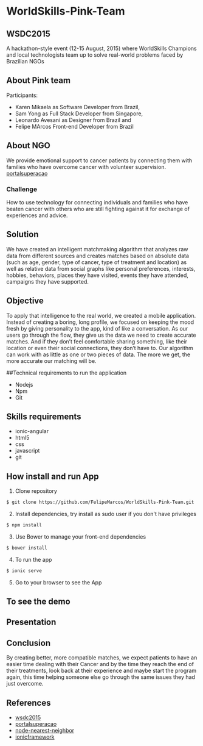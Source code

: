 # WorldSkills-Pink-Team
## WSDC2015
A hackathon-style event (12-15 August, 2015) where WorldSkills Champions and local technologists team up to solve real-world problems faced by Brazilian NGOs

## About Pink team
Participants:
* Karen Mikaela  as Software Developer from Brazil,
* Sam Yong as Full Stack Developer from Singapore,
* Leonardo Avesani as Designer from Brazil and
* Felipe MArcos Front-end Developer from Brazil

## About NGO
We provide emotional support to cancer patients by connecting them with families who have overcome cancer with volunteer supervision.
[portalsuperacao](ww.portalsuperacao.org)
 
### Challenge
How to use technology for connecting individuals and families who have beaten cancer with others who are still fighting against it for exchange of experiences and advice.

## Solution
We have created an intelligent matchmaking algorithm that analyzes raw data from different sources and creates matches based on absolute data (such as age, gender, type of cancer, type of treatment and location) as well as relative data from social graphs like personal preferences, interests, hobbies, behaviors, places they have visited, events they have attended, campaigns they have supported.

## Objective
To apply that intelligence to the real world, we created a mobile application. Instead of creating a boring, long profile, we focused on keeping the mood fresh by giving personality to the app, kind of like a conversation. As our users go through the flow, they give us the data we need to create accurate matches. And if they don’t feel comfortable sharing something, like their location or even their social connections, they don’t have to. Our algorithm can work with as little as one or two pieces of data. The more we get, the more accurate our matching will be.

##Technical requirements to run the application
* Nodejs
* Npm
* Git
 
## Skills requirements
* ionic-angular
* html5
* css
* javascript
* git
  
## How install and run App
1. Clone repository
```sh
$ git clone https://github.com/FelipeMarcos/WorldSkills-Pink-Team.git
```
2. Install dependencies, try install as sudo user if you don't have privileges
```sh
$ npm install 
```
3. Use Bower to manage your front-end dependencies 
```sh
$ bower install
```
4. To run the app
```sh
$ ionic serve 
```
5. Go to your browser to see the App
 
## To see the demo
 
## Presentation
 
## Conclusion
By creating better, more compatible matches, we expect patients to have an easier time dealing with their Cancer and by the time they reach the end of their treatments, look back at their experience and maybe start the program again, this time helping someone else go through the same issues they had just overcome.
 
## References
- [wsdc2015](http://wsdc2015.worldskills.org/pt-br)
- [portalsuperacao](http://portalsuperacao.org/)
- [node-nearest-neighbor](https://github.com/aschuch/node-nearest-neighbor)
- [ionicframework](http://ionicframework.com/ )
 